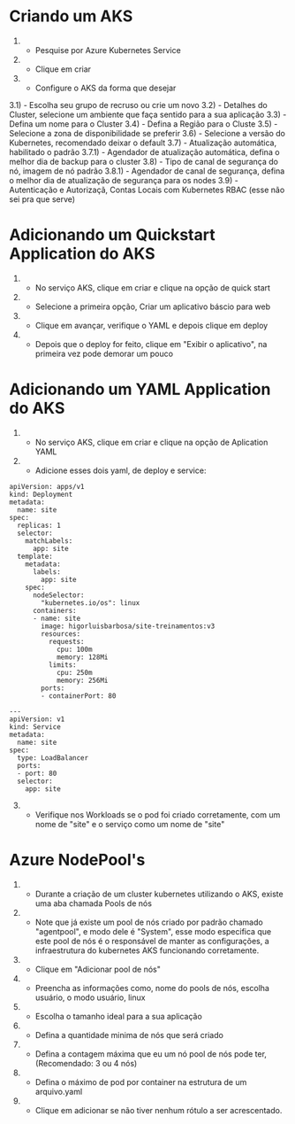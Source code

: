 # Criando um AKS
1) - Pesquise por Azure Kubernetes Service
2) - Clique em criar
3) - Configure o AKS da forma que desejar

3.1) - Escolha seu grupo de recruso ou crie um novo
3.2) - Detalhes do Cluster, selecione um ambiente que faça sentido para a sua aplicação
3.3) - Defina um nome para o Cluster
3.4) - Defina a Região para o Cluste
3.5) - Selecione a zona de disponibilidade se preferir
3.6) - Selecione a versão do Kubernetes, recomendado deixar o default
3.7) - Atualização automática, habilitado o padrão
3.7.1) - Agendador de atualização automática, defina o melhor dia de backup para o cluster
3.8) - Tipo de canal de segurança do nó, imagem de nó padrão
3.8.1) - Agendador de canal de segurança, defina o melhor dia de atualização de segurança para os nodes
3.9) - Autenticação e Autorizaçã, Contas Locais com Kubernetes RBAC (esse não sei pra que serve)

# Adicionando um Quickstart Application do AKS
1) - No serviço AKS, clique em criar e clique na opção de quick start
2) - Selecione a primeira opção, Criar um aplicativo báscio para web
3) - Clique em avançar, verifique o YAML e depois clique em deploy
4) - Depois que o deploy for feito, clique em "Exibir o aplicativo", na primeira vez pode demorar um pouco


# Adicionando um YAML Application do AKS
1) - No serviço AKS, clique em criar e clique na opção de Aplication YAML
2) - Adicione esses dois yaml, de deploy e service:
```
apiVersion: apps/v1
kind: Deployment
metadata:
  name: site
spec:
  replicas: 1
  selector:
    matchLabels:
      app: site
  template:
    metadata:
      labels:
        app: site
    spec:
      nodeSelector:
        "kubernetes.io/os": linux
      containers:
      - name: site
        image: higorluisbarbosa/site-treinamentos:v3
        resources:
          requests:
            cpu: 100m
            memory: 128Mi
          limits:
            cpu: 250m
            memory: 256Mi
        ports:
        - containerPort: 80

---
apiVersion: v1
kind: Service
metadata:
  name: site
spec:
  type: LoadBalancer
  ports:
  - port: 80
  selector:
    app: site
```
3) - Verifique nos Workloads se o pod foi criado corretamente, com um nome de "site" e o serviço como um nome de "site"



# Azure NodePool's
1) - Durante a criação de um cluster kubernetes utilizando o AKS, existe uma aba chamada Pools de nós 
2) - Note que já existe um pool de nós criado por padrão chamado "agentpool", e modo dele é "System", esse modo especifica que este pool de nós é o responsável de manter as configurações, a infraestrutura do kubernetes AKS funcionando corretamente.
3) - Clique em "Adicionar pool de nós" 
4) - Preencha as informações como, nome do pools de nós, escolha usuário, o modo usuário, linux
5) - Escolha o tamanho ideal para a sua aplicação
6) - Defina a quantidade minima de nós que será criado
7) - Defina a contagem máxima que eu um nó pool de nós pode ter, (Recomendado: 3 ou 4 nós)
8) - Defina o máximo de pod por container na estrutura de um arquivo.yaml
9) - Clique em adicionar se não tiver nenhum rótulo a ser acrescentado. 

